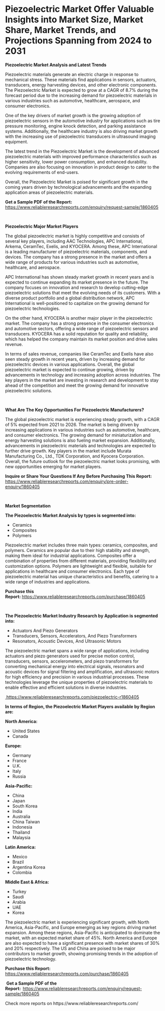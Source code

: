 <p><h1>Piezoelectric Market Offer Valuable Insights into Market Size, Market Share, Market Trends, and Projections Spanning from 2024 to 2031</h1></p><p><strong>Piezoelectric Market Analysis and Latest Trends</strong></p>
<p><p>Piezoelectric materials generate an electric charge in response to mechanical stress. These materials find applications in sensors, actuators, transducers, energy harvesting devices, and other electronic components. The Piezoelectric Market is expected to grow at a CAGR of 8.7% during the forecast period due to the increasing demand for piezoelectric materials in various industries such as automotive, healthcare, aerospace, and consumer electronics.</p><p>One of the key drivers of market growth is the growing adoption of piezoelectric sensors in the automotive industry for applications such as tire pressure monitoring, engine knock detection, and parking assistance systems. Additionally, the healthcare industry is also driving market growth with the increasing use of piezoelectric transducers in ultrasound imaging equipment.</p><p>The latest trend in the Piezoelectric Market is the development of advanced piezoelectric materials with improved performance characteristics such as higher sensitivity, lower power consumption, and enhanced durability. Companies are also focusing on innovation in product design to cater to the evolving requirements of end-users.</p><p>Overall, the Piezoelectric Market is poised for significant growth in the coming years driven by technological advancements and the expanding application areas of piezoelectric materials.</p></p>
<p><strong>Get a Sample PDF of the Report:&nbsp;</strong> <a href="https://www.reliableresearchreports.com/enquiry/request-sample/1860405">https://www.reliableresearchreports.com/enquiry/request-sample/1860405</a></p>
<p>&nbsp;</p>
<p><strong>Piezoelectric Major Market Players</strong></p>
<p><p>The global piezoelectric market is highly competitive and consists of several key players, including AAC Technologies, APC International, Arkema, CeramTec, Exelis, and KYOCERA. Among these, APC International is a leading manufacturer of piezoelectric materials, components, and devices. The company has a strong presence in the market and offers a wide range of products for various industries such as automotive, healthcare, and aerospace.</p><p>APC International has shown steady market growth in recent years and is expected to continue expanding its market presence in the future. The company focuses on innovation and research to develop cutting-edge piezoelectric solutions that meet the evolving needs of its customers. With a diverse product portfolio and a global distribution network, APC International is well-positioned to capitalize on the growing demand for piezoelectric technologies.</p><p>On the other hand, KYOCERA is another major player in the piezoelectric market. The company has a strong presence in the consumer electronics and automotive sectors, offering a wide range of piezoelectric sensors and transducers. KYOCERA has a solid reputation for quality and reliability, which has helped the company maintain its market position and drive sales revenue.</p><p>In terms of sales revenue, companies like CeramTec and Exelis have also seen steady growth in recent years, driven by increasing demand for piezoelectric devices in various applications. Overall, the global piezoelectric market is expected to continue growing, driven by advancements in technology and increasing adoption across industries. The key players in the market are investing in research and development to stay ahead of the competition and meet the growing demand for innovative piezoelectric solutions.</p></p>
<p>&nbsp;</p>
<p><strong>What Are The Key Opportunities For Piezoelectric Manufacturers?</strong></p>
<p><p>The global piezoelectric market is experiencing steady growth, with a CAGR of 5% expected from 2021 to 2026. The market is being driven by increasing applications in various industries such as automotive, healthcare, and consumer electronics. The growing demand for miniaturization and energy harvesting solutions is also fueling market expansion. Additionally, advancements in piezoelectric materials and technologies are expected to further drive growth. Key players in the market include Murata Manufacturing Co., Ltd., TDK Corporation, and Kyocera Corporation. Overall, the future outlook for the piezoelectric market looks promising, with new opportunities emerging for market players.</p></p>
<p><strong>Inquire or Share Your Questions If Any Before Purchasing This Report:</strong> <a href="https://www.reliableresearchreports.com/enquiry/pre-order-enquiry/1860405">https://www.reliableresearchreports.com/enquiry/pre-order-enquiry/1860405</a></p>
<p>&nbsp;</p>
<p><strong>Market Segmentation</strong></p>
<p><strong>The Piezoelectric Market Analysis by types is segmented into:</strong></p>
<p><ul><li>Ceramics</li><li>Composites</li><li>Polymers</li></ul></p>
<p><p>Piezoelectric market includes three main types: ceramics, composites, and polymers. Ceramics are popular due to their high stability and strength, making them ideal for industrial applications. Composites offer a combination of properties from different materials, providing flexibility and customization options. Polymers are lightweight and flexible, suitable for applications in healthcare and consumer electronics. Each type of piezoelectric material has unique characteristics and benefits, catering to a wide range of industries and applications.</p></p>
<p><strong>Purchase this Report:&nbsp;</strong><a href="https://www.reliableresearchreports.com/purchase/1860405">https://www.reliableresearchreports.com/purchase/1860405</a></p>
<p>&nbsp;</p>
<p><strong>The Piezoelectric Market Industry Research by Application is segmented into:</strong></p>
<p><ul><li>Actuators And Piezo Generators</li><li>Transducers, Sensors, Accelerators, And Piezo Transformers</li><li>Resonators, Acoustic Devices, And Ultrasonic Motors</li></ul></p>
<p><p>The piezoelectric market spans a wide range of applications, including actuators and piezo generators used for precise motion control, transducers, sensors, accelerometers, and piezo transformers for converting mechanical energy into electrical signals, resonators and acoustic devices for signal filtering and amplification, and ultrasonic motors for high efficiency and precision in various industrial processes. These technologies leverage the unique properties of piezoelectric materials to enable effective and efficient solutions in diverse industries.</p></p>
<p><a href="https://www.reliableresearchreports.com/piezoelectric-r1860405">&nbsp;https://www.reliableresearchreports.com/piezoelectric-r1860405</a></p>
<p><strong>In terms of Region, the Piezoelectric Market Players available by Region are:</strong></p>
<p>
    <p> <strong> North America: </strong>
        <ul>
            <li>United States</li>
            <li>Canada</li>
        </ul>
        </p> 
    <p> <strong> Europe: </strong>
        <ul>
            <li>Germany</li>
            <li>France</li>
            <li>U.K.</li>
            <li>Italy</li>
            <li>Russia</li>
        </ul>
        </p> 
    <p> <strong> Asia-Pacific: </strong>
        <ul>
            <li>China</li>
            <li>Japan</li>
            <li>South Korea</li>
            <li>India</li>
            <li>Australia</li>
            <li>China Taiwan</li>
            <li>Indonesia</li>
            <li>Thailand</li>
            <li>Malaysia</li>
        </ul>
        </p> 
    <p> <strong> Latin America: </strong>
        <ul>
            <li>Mexico</li>
            <li>Brazil</li>
            <li>Argentina Korea</li>
            <li>Colombia</li>
        </ul>
        </p> 
    <p> <strong> Middle East & Africa: </strong>
        <ul>
            <li>Turkey</li>
            <li>Saudi</li>
            <li>Arabia</li>
            <li>UAE</li>
            <li>Korea</li>
        </ul>
    </p>
    </p>
<p><p>The piezoelectric market is experiencing significant growth, with North America, Asia-Pacific, and Europe emerging as key regions driving market expansion. Among these regions, Asia-Pacific is anticipated to dominate the market, with an expected market share of 45%. North America and Europe are also expected to have a significant presence with market shares of 30% and 20% respectively. The US and China are poised to be major contributors to market growth, showing promising trends in the adoption of piezoelectric technology.</p></p>
<p><strong>Purchase this Report: </strong><a href="https://www.reliableresearchreports.com/purchase/1860405">https://www.reliableresearchreports.com/purchase/1860405</a></p>
<p>&nbsp;<strong>Get a Sample PDF of the Report:&nbsp;&nbsp;</strong><a href="https://www.reliableresearchreports.com/enquiry/request-sample/1860405">https://www.reliableresearchreports.com/enquiry/request-sample/1860405</a></p>
<p><strong></strong></p>
<p>Check more reports on https://www.reliableresearchreports.com/</p>